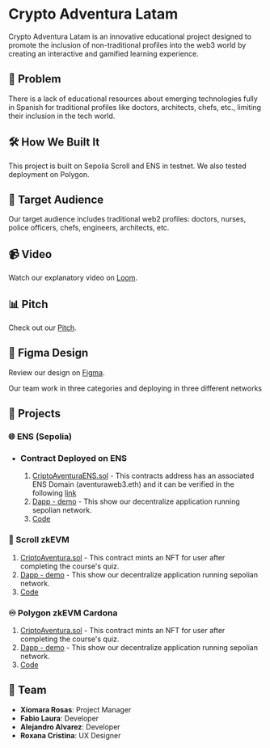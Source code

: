 # Crypto Adventura Latam

Crypto Adventura Latam is an innovative educational project designed to promote the inclusion of non-traditional profiles into the web3 world by creating an interactive and gamified learning experience.

## 🛑 Problem

There is a lack of educational resources about emerging technologies fully in Spanish for traditional profiles like doctors, architects, chefs, etc., limiting their inclusion in the tech world.

## 🛠️ How We Built It

This project is built on Sepolia Scroll and ENS in testnet. We also tested deployment on Polygon.

## 🎯 Target Audience

Our target audience includes traditional web2 profiles: doctors, nurses, police officers, chefs, engineers, architects, etc.

## 📹 Video

Watch our explanatory video on [Loom](https://www.loom.com/share/ca870f62a10d48509a91557eb7ecd72e?sid=42769919-1df9-4ad6-898c-a65987c56bbd).

## 📊 Pitch

Check out our [Pitch](https://www.canva.com/design/DAGFQTCANOs/cmR554K3x9F3ustkXQALAQ/edit?utm_content=DAGFQTCANOs&utm_campaign=designshare&utm_medium=link2&utm_source=sharebutton).

## 🎨 Figma Design

Review our design on [Figma](https://www.figma.com/design/hVwlO60tYgijmUiku6bn9n/L3rning-WB?node-id=3461%3A1241&t=OWt6CoZ242ikyc2p-1).

Our team work in three categories and deploying in three different networks

## 🚀 Projects

### 🌐 ENS (Sepolia)

- ### Contract Deployed on ENS

  1. [CriptoAventuraENS.sol](https://sepolia.etherscan.io/address/0x1BA93249Ac3B109E271E20fE5ca7A7C6dBdd6e2A) - This contracts address has an associated ENS Domain (aventuraweb3.eth) and it can be verified in the following [link](https://adraffy.github.io/ens-normalize.js/test/resolver.html?sepolia#0x1BA93249Ac3B109E271E20fE5ca7A7C6dBdd6e2A)
  2. [Dapp - demo](https://aventura-web3-ens.vercel.app/) - This show our decentralize application running sepolian network.
  3. [Code](https://github.com/ale4a/aventura-web3)

### 📜 Scroll zkEVM

1. [CriptoAventura.sol](https://sepolia.scrollscan.com/address/0xd00fAc1C3292213f6a2471d6bA97e4Ac28f5961c) - This contract mints an NFT for user after completing the course's quiz.
2. [Dapp - demo](https://aventura-web3-scroll.vercel.app/) - This show our decentralize application running sepolian network.
3. [Code](https://github.com/ale4a/aventura-web3-scroll)

### ♾️ Polygon zkEVM Cardona

1. [CriptoAventura.sol](https://cardona-zkevm.polygonscan.com/address/0x1dA103dac759D5c49710C7923db43481845F8634) - This contract mints an NFT for user after completing the course's quiz.
2. [Dapp - demo](https://aventura-web-polygon.vercel.app/) - This show our decentralize application running sepolian network.
3. [Code](https://github.com/ale4a/aventura-web-polygon)

## 👥 Team

- **Xiomara Rosas**: Project Manager
- **Fabio Laura**: Developer
- **Alejandro Alvarez**: Developer
- **Roxana Cristina**: UX Designer
